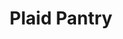 ---
title: "Plaid Pantry"
url: /portland/plaid-pantry-southwest-skyline-boulevard/
shop: Lebensmittel
---